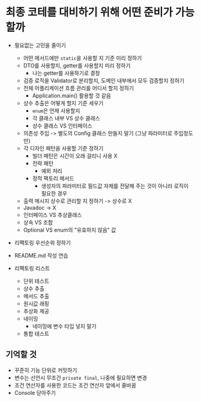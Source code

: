 # 최종 코테를 대비하기 위해 어떤 준비가 가능할까

- 필요없는 고민을 줄이기
    - 어떤 메서드에만 `static`을 사용할 지 기준 미리 정하기
    - DTO를 사용할지, getter를 사용할지 미리 정하기
        - 나는 getter를 사용하기로 결정
    - 검증 로직을 Validator로 분리할지, 도메인 내부에서 모두 검증할지 정하기
    - 전체 어플리케이션 흐름 관리를 어디서 할지 정하기
        - Application.main() 활용할 것 같음
    - 상수 추출은 어떻게 할지 기준 세우기
        - `enum`은 언제 사용할지
        - 각 클래스 내부 VS 상수 클래스
        - 상수 클래스 VS 인터페이스
    - 의존성 주입 -> 별도의 Config 클래스 만들지 말기 (그냥 파라미터로 주입정도만)
    - 각 디자인 패턴을 사용할 기준 정하기
        - 빌더 패턴은 시간이 오래 걸리니 사용 X
        - 전략 패턴
            - 예외 처리
        - 정적 팩토리 메서드
            - 생성자의 파라미터로 필드값 자체를 전달해 주는 것이 아니라 로직이 필요한 경우
    - 출력 메시지 상수로 관리할 지 정하기 -> 상수로 X
    - Javadoc -> X
    - 인터페이스 VS 추상클래스
    - 상속 VS 조합
    - Optional VS enum의 "유효하지 않음" 값
- 리팩토링 우선순위 정하기
- README.md 작성 연습

- 리팩토링 리스트
    - 단위 테스트
    - 상수 추출
    - 메서드 추출
    - 원시값 래핑
    - 추상화 제공
    - 네이밍
        - 네이밍에 변수 타입 넣지 말기
    - 통합 테스트

## 기억할 것

- 꾸준히 기능 단위로 커밋하기
- 변수는 선언시 무조건 `private final`, 나중에 필요하면 변경
- 조건 연산자를 사용한 코드는 조건 연산자 앞에서 줄바꿈
- Console 닫아주기